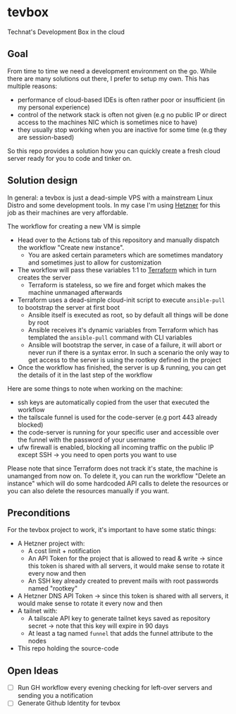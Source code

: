 # tevbox

Technat's Development Box in the cloud

## Goal

From time to time we need a development environment on the go. While there are many solutions out there, I prefer to setup my own. This has multiple reasons:
- performance of cloud-based IDEs is often rather poor or insufficient (in my personal experience)
- control of the network stack is often not given (e.g no public IP or direct access to the machines NIC which is sometimes nice to have)
- they usually stop working when you are inactive for some time (e.g they are session-based)

So this repo provides a solution how you can quickly create a fresh cloud server ready for you to code and tinker on.

## Solution design

In general: a tevbox is just a dead-simple VPS with a mainstream Linux Distro and some development tools. In my case I'm using [Hetzner](http://hetzner.de/) for this job as their machines are very affordable.

The workflow for creating a new VM is simple
- Head over to the Actions tab of this repository and manually dispatch the workflow "Create new instance".
  - You are asked certain parameters which are sometimes mandatory and sometimes just to allow for customization
- The workflow will pass these variables 1:1 to [Terraform](https://www.terraform.io/) which in turn creates the server
  - Terraform is stateless, so we fire and forget which makes the machine unmanaged afterwards
- Terraform uses a dead-simple cloud-init script to execute `ansible-pull` to bootstrap the server at first boot
  - Ansible itself is executed as root, so by default all things will be done by root
  - Ansible receives it's dynamic variables from Terraform which has templated the `ansible-pull` command with CLI variables
  - Ansible will bootstrap the server, in case of a failure, it will abort or never run if there is a syntax error. In such a scenario the only way to get access to the server is using the rootkey defined in the project
- Once the workflow has finished, the server is up & running, you can get the details of it in the last step of the workflow

Here are some things to note when working on the machine:
- ssh keys are automatically copied from the user that executed the workflow
- the tailscale funnel is used for the code-server (e.g port 443 already blocked)
- the code-server is running for your specific user and accessible over the funnel with the password of your username
- ufw firewall is enabled, blocking all incoming traffic on the public IP except SSH -> you need to open ports you want to use

Please note that since Terraform does not track it's state, the machine is unamanged from now on. To delete it, you can run the workflow "Delete an instance" which will do some hardcoded API calls to delete the resources or you can also delete the resources manually if you want.

## Preconditions

For the tevbox project to work, it's important to have some static things:
- A Hetzner project with:
  - A cost limit + notification
  - An API Token for the project that is allowed to read & write -> since this token is shared with all servers, it would make sense to rotate it every now and then
  - An SSH key already created to prevent mails with root passwords named "rootkey"
- A Hetzner DNS API Token -> since this token is shared with all servers, it would make sense to rotate it every now and then
- A tailnet with:
  - A tailscale API key to generate tailnet keys saved as repository secret -> note that this key will expire in 90 days 
  - At least a tag named `funnel` that adds the funnel attribute to the nodes
- This repo holding the source-code

## Open Ideas

- [ ] Run GH workflow every evening checking for left-over servers and sending you a notification 
- [ ] Generate Github Identity for tevbox
